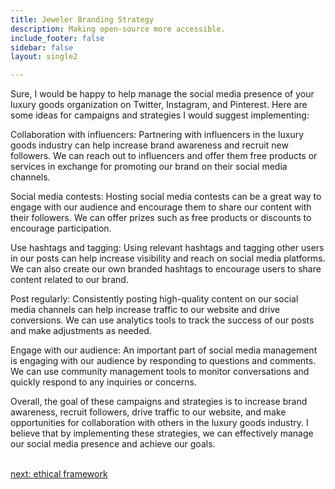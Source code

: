 ```yaml
---
title: Jeweler Branding Strategy
description: Making open-source more accessible.
include_footer: false
sidebar: false
layout: single2 

---
```


<p>
Sure, I would be happy to help manage the social media presence of your luxury goods organization on Twitter, Instagram, and Pinterest. Here are some ideas for campaigns and strategies I would suggest implementing:

Collaboration with influencers: Partnering with influencers in the luxury goods industry can help increase brand awareness and recruit new followers. We can reach out to influencers and offer them free products or services in exchange for promoting our brand on their social media channels.

Social media contests: Hosting social media contests can be a great way to engage with our audience and encourage them to share our content with their followers. We can offer prizes such as free products or discounts to encourage participation.

Use hashtags and tagging: Using relevant hashtags and tagging other users in our posts can help increase visibility and reach on social media platforms. We can also create our own branded hashtags to encourage users to share content related to our brand.

Post regularly: Consistently posting high-quality content on our social media channels can help increase traffic to our website and drive conversions. We can use analytics tools to track the success of our posts and make adjustments as needed.

Engage with our audience: An important part of social media management is engaging with our audience by responding to questions and comments. We can use community management tools to monitor conversations and quickly respond to any inquiries or concerns.

Overall, the goal of these campaigns and strategies is to increase brand awareness, recruit followers, drive traffic to our website, and make opportunities for collaboration with others in the luxury goods industry. I believe that by implementing these strategies, we can effectively manage our social media presence and achieve our goals.

<br>
<a href="https://workdojos.com/jeweler/ethics">next: ethical framework</a>
</p>
